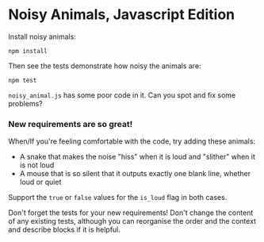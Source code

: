 # Noisy Animals, Javascript Edition

Install noisy animals:

```
npm install
```

Then see the tests demonstrate how noisy the animals are:

```
npm test
```

`noisy_animal.js` has some poor code in it. Can you spot and fix some problems?

### New requirements are so great!
When/If you're feeling comfortable with the code, try adding these animals:

- A snake that makes the noise "hiss" when it is loud and "slither" when it is not loud
- A mouse that is so silent that it outputs exactly one blank line, whether loud or quiet

Support the `true` or `false` values for the `is_loud` flag in both cases.

Don't forget the tests for your new requirements! Don't change the content of any existing tests, although you can reorganise the order and the context and describe blocks if it is helpful.
